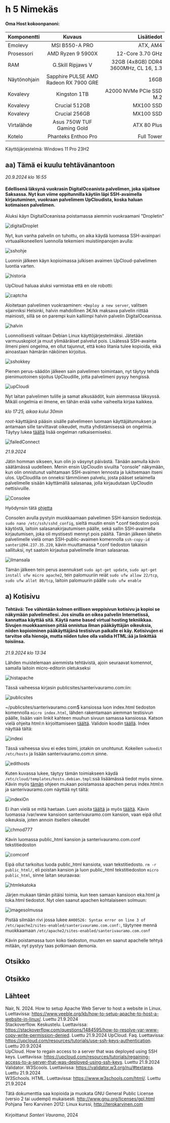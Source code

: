 # h 5 Nimekäs

#### Oma Host kokoonpanoni:

| Komponentti | Kuvaus | Lisätiedot |
| :---        |    :----:   |          ---: |
| Emolevy | MSI B550-A PRO | ATX, AM4 |
| Prosessori   | AMD Ryzen 9 5900X | 12-Core 3.70 GHz |
| RAM   | G.Skill  Ripjaws V |  32GB (4x8GB) DDR4 3600MHz, CL 16, 1.3  |
| Näytönohjain   | Sapphire PULSE AMD Radeon RX 7900 GRE        | 16GB     |
| Kovalevy   | Kingston 1TB        | A2000 NVMe PCIe SSD M.2      |
| Kovalevy   | Crucial 512GB        | MX100 SSD     |
| Kovalevy   | Crucial 256GB        | MX100 SSD     |
| Virtalähde   | Asus 750W TUF Gaming Gold        | ATX 80 Plus      |
| Kotelo   | Phanteks Enthoo Pro       |  Full Tower      |

Käyttöjärjestelmä: Windows 11 Pro 23H2

## aa) Tämä ei kuulu tehtävänantoon 

*20.9.2024 klo 16:55*

#### Edellisenä läksynä vuokrasin DigitalOceanista palvelimen, joka sijaitsee Saksassa. Nyt kun viime oppitunnilla käytiin läpi SSH-avaimella kirjautuminen, vuokraan palvelimem UpCloudista, koska haluan kotimaisen palvelimen.

Aluksi käyn DigitalOceanissa poistamassa aiemmin vuokraamani "Dropletin"

![digitalDroplet](https://github.com/user-attachments/assets/461941dc-b62e-4858-a40e-b6fd76662dbf)

Nyt, kun vanha palvelin on tuhottu, on aika käydä luomassa SSH-avainpari virtuaalikoneelleni luennolla tekemieni muistiinpanojen avulla:

![sshohje](https://github.com/user-attachments/assets/45a43c56-d71e-4a39-8db5-55fd8bb6004f)

Luonnin jälkeen käyn kopioimassa julkisen avaimen UpCloud-palvelimen luontia varten.

![historia](https://github.com/user-attachments/assets/fa90b43d-ea7d-44d7-b740-1fd5adfc0b77)

UpCloud haluaa aluksi varmistaa että en ole robotti:

![captcha](https://github.com/user-attachments/assets/88e77d01-bf39-493c-ab9d-33ce5fcf458c)

Aloitetaan palvelimen vuokraaminen: ``+Deploy a new server``, valitsen sijainniksi Helsinki, halvin mahdollinen 3€/kk maksava palvelin riittää mainiosti, sillä se on parempi kuin kalliimpi halvin palvelin DigitalOceanissa.

![halvin](https://github.com/user-attachments/assets/aa565685-5175-4d7c-9c4e-498f260b6ac0)

Luonnollisesti valitaan Debian Linux käyttöjärjestelmäksi. Jätetään varmuuskopiot ja muut ylimääräiset palvelut pois. Lisätessä SSH-avainta ilmeni pieni ongelma, en ollut tajunnut, että koko litania tulee kopioida, eikä ainoastaan hämärän näköinen kirjoitus.

![sshokkey](https://github.com/user-attachments/assets/a7cd5cc2-98d3-4ebe-b684-6ad077e7641b)

Pienen perus-säädön jälkeen sain palvelimen toimintaan, nyt täytyy tehdä pienimuotoinen sijoitus UpCloudille, jotta palvelimeni pysyy hengissä.

![upCloudi](https://github.com/user-attachments/assets/7fa3fc10-3dae-4084-af82-81213623d342)

Nyt laitan palvelimen tulille ja samat alkusäädöt, kuin aiemmassa läksyssä. Mikäli ongelmia ei ilmene, en tähän enää vaihe vaiheelta kirjaa kaikkea.

*klo 17:25, aikaa kului 30min*

*root*-käyttäjänä pääsin sisälle palvelimeen luomaan käyttäjätunnuksen ja antamaan sille tarvittavat oikeudet, mutta yhdistämisessä on ongelmia. Täytyy lukea [täältä](https://upcloud.com/resources/tutorials/use-ssh-keys-authentication) lisää ongelman ratkaisemiseksi.

![failedConnect](https://github.com/user-attachments/assets/06fa17b0-9fca-4a03-9404-7a9d99c54899)

*21.9.2024*

Jätin homman sikseen, kun olin jo väsynyt päivästä. Tänään aamulla kävin säätämässä uudelleen. Menin ensin UpCloudin sivuilta "console" näkymään, kun olin onnistunut vaihtamaan SSH-avaimen lennosta ja lukitsemaan itseni ulos. UpCloudilla on onneksi tämmöinen palvelu, josta pääset selaimella palvelimelle sisään käyttämällä salasanaa, jolla kirjaudutaan UpCloudin nettisivuille.

![Consolee](https://github.com/user-attachments/assets/83904dea-aa39-4698-8c38-839ad50d931d)

Hyödynsin tätä [ohjetta](https://upcloud.com/resources/tutorials/regaining-access-to-a-server-that-was-deployed-using-ssh-keys)

Consolen avulla pystyin muokkaamaan palvelimen SSH-kansion tiedostoja. ``sudo nano /etc/ssh/sshd_config``, sieltä muutin ensin *.conf tiedoston pois käytöstä, laitoin salasanakirjautumisen päälle, sekä sallin SSH-avaimella kirjautumisen, joka oli mystisesti mennyt pois päältä. Tämän jälkeen lähetin palvelimelle vielä oman SSH-public-avaimen komennolla ``ssh-copy-id santeri@94.237.35.220``, kävin muuttamassa *.conf tiedoston takaisin sallituksi, nyt saatoin kirjautua palvelimelle ilman salasanaa. 

![ilmansala](https://github.com/user-attachments/assets/972a582f-90d6-4017-ae72-68912c3da92b)

Tämän jälkeen tein perus asennukset ``sudo apt-get update``, ``sudo apt-get install ufw micro apache2``, tein palomuuriin reiät ``sudo ufw allow 22/tcp``, ``sudo ufw allot 80/tcp``, laitoin palomuurin päälle ``sudo ufw enable``

## a) Kotisivu
#### Tehtävä: Tee vähintään kolmen erillisen weppisivun kotisivu ja kopioi se näkymään palvelimellesi. Jos sinulla on oikea palvelin Internetissä, kannattaa käyttää sitä. Käytä name based virtual hosting tekniikkaa. Sivujen muokkaamisen pitää onnistua ilman pääkäyttäjän oikeuksia, niiden kopioiminen pääkäyttäjänä testisivun paikalle ei käy. Kotisivujen ei tarvitse olla hienoja, mutta niiden tulee olla validia HTML:ää ja linkittää toisiinsa.

*21.9.2024 klo 13:34*

Lähden muistelemaan aiemmista tehtävistä, ajoin seuraavat komennot, samalla laitoin micro-editorin oletukseksi

![histapache](https://github.com/user-attachments/assets/cd2d0c4e-90cf-4b08-8f07-719b58964684)

Tässä vaiheessa kirjasin publicsites/santerivauramo.com:iin:

![publicsites](https://github.com/user-attachments/assets/85a46afe-abb1-4e35-bade-a9715d4cde12)

~/publicsites/santerivauramo.com$ kansiossa luon index.html tiedoston komennolla ``micro index.html``, lähden rakentamaan aiemman testisivun päälle, lisään vain linkit kahteen muuhun sivuun samassa kansiossa. Katson vielä ohjeita html:n kirjoittamiseen [täältä](https://www.w3schools.com/html/). Validoin koodin [täällä](https://validator.w3.org/nu/#textarea). Index näyttää tältä:

![indexi](https://github.com/user-attachments/assets/a07ffdc9-e54d-4296-9f1a-4b0cbc7ed0ea)

Tässä vaiheessa sivu ei edes toimi, jotakin on unohtunut. Kokeilen ``sudoedit /etc/hosts`` ja lisään santerivauramo.com:n sinne.

![edithosts](https://github.com/user-attachments/assets/ff631608-49a5-433b-8624-85355bcc8f59)

Kuten kuvassa lukee, täytyy tämän toimiakseen käydä ``/etc/cloud/templates/hosts.debian.tmpl``:ssä lisäämässä tiedot myös sinne. Kävin myös [tämän](https://www.codingcommanders.com/LAMP/apache_default_page.php) ohjeen mukaan poistamassa apachen perus index.html:n ja santerivauramo.com näyttää nyt tältä:

![indexiOn](https://github.com/user-attachments/assets/5a20da86-1f9c-4651-9fe1-02bf2920c010)

Ei ihan vielä se mitä haetaan. Luen asioita [täältä](https://www.veeble.org/kb/how-to-setup-apache-to-host-a-website-in-linux/) ja myös [täältä](https://stackoverflow.com/questions/1484595/how-to-resolve-var-www-copy-write-permission-denied). Kävin luomassa /var/www kansioon santerivauramo.com kansion, vaan eipä ollut oikeuksia, joten annoin itselleni oikeudet

![chmod777](https://github.com/user-attachments/assets/3c0628d3-cd2a-487e-b85c-4fc54fc8ab14)

Kävin luomassa public_html kansion ja santerivauramo.com.conf tekstitiedoston

![comconf](https://github.com/user-attachments/assets/0fd3683d-7b1f-40e0-845d-61eda5584140)

Eipä ollut tarkoitus luoda public_html kansiota, vaan tekstitiedosto. ``rm -r public_html/``, eli poistan kansion ja luon public_html tekstitiedoston ``micro public_html``, sinne laitan seuraavaa: 

![htmlekatoka](https://github.com/user-attachments/assets/eb4efdbf-aeaf-4147-aeb5-53cdd887f968)

Järjen mukaan tämän pitäisi toimia, kun teen samaan kansioon eka.html ja toka.html tiedostot. Nyt olen saanut apachen kohtalaiseen solmuun:

![imagesolmussa](https://github.com/user-attachments/assets/4e0f2b48-3380-4abc-8d21-afc1c01b0812)

Pistää silmään rivi jossa lukee ``AH00526: Syntax error on line 3 of /etc/apache2/sites-enabled/santerivauramo.com.conf:``, täytynee mennä muokkaamaan ``/etc/apache2/sites-enabled/santerivauramo.com.conf``

Kävin poistamassa tuon koko tiedoston, muuten en saanut apachelle tehtyä mitään, nyt pystyy taas potkimaan demonia.


## Otsikko




## Otsikko


## Lähteet

Nair, N. 2024. How to setup Apache Web Server to host a website in Linux. Luettavissa: https://www.veeble.org/kb/how-to-setup-apache-to-host-a-website-in-linux/. Luettu 21.9.2024<br>
Stackoverflow. Keskustelu. Luettavissa: https://stackoverflow.com/questions/1484595/how-to-resolve-var-www-copy-write-permission-denied. Luettu 21.9.2024
UpCloud. Faq. Luettavissa: https://upcloud.com/resources/tutorials/use-ssh-keys-authentication. Luettu 20.9.2024<br>
UpCloud. How to regain access to a server that was deployed using SSH keys. Luettavissa: https://upcloud.com/resources/tutorials/regaining-access-to-a-server-that-was-deployed-using-ssh-keys. Luettu 21.9.2024<br>
Validator. W3Scools. Luettavissa: https://validator.w3.org/nu/#textarea. Luettu 21.9.2024<br>
W3Schools. HTML. Luettavissa: https://www.w3schools.com/html/. Luettu 21.9.2024

Tätä dokumenttia saa kopioida ja muokata GNU General Public License (versio 2 tai uudempi) mukaisesti. http://www.gnu.org/licenses/gpl.html<br>
Pohjana Tero Karvinen 2012: Linux kurssi, http://terokarvinen.com<br><br>
Kirjoittanut <em>Santeri Vauramo</em>, 2024
